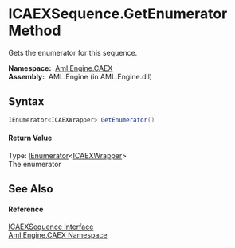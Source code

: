 ICAEXSequence.GetEnumerator Method
==================================
Gets the enumerator for this sequence.

  **Namespace:**  [Aml.Engine.CAEX][1]  
  **Assembly:**  AML.Engine (in AML.Engine.dll)

Syntax
------

```csharp
IEnumerator<ICAEXWrapper> GetEnumerator()
```

#### Return Value
Type: [IEnumerator][2]&lt;[ICAEXWrapper][3]>  
The enumerator

See Also
--------

#### Reference
[ICAEXSequence Interface][4]  
[Aml.Engine.CAEX Namespace][1]  

[1]: ../README.md
[2]: https://docs.microsoft.com/dotnet/api/system.collections.generic.ienumerator-1
[3]: ../ICAEXWrapper/README.md
[4]: README.md
[5]: https://www.automationml.org
[6]: ../../icons/logoShade.png